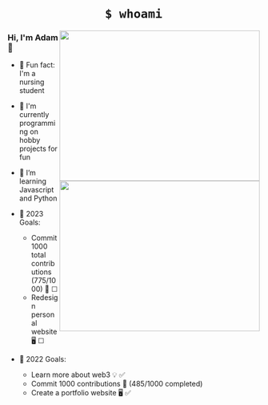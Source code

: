 
# <h1 align='center'> ```$ whoami``` </h1>

<a href="https://github.com/adambenaceur#gh-dark-mode-only">
 <img align="right" width='400' height='300' src="https://github-readme-stats.vercel.app/api/top-langs/?username=adambenaceur&layout=compact&theme=tokyonight" >
</a>

<a href="https://github.com/adambenaceur#gh-light-mode-only">
 <img align="right" width='400' height='300' src="https://github-readme-stats.vercel.app/api/top-langs/?username=adambenaceur&layout=compact" >
</a>

### Hi, I'm Adam 👋

- 🧠 Fun fact: I'm a nursing student
- 🔨 I'm currently programming on hobby projects for fun
- 🌱 I’m learning Javascript and Python 

- 🎯 2023 Goals:  
   - Commit 1000 total contributions (775/1000) 💪 ☐
   - Redesign personal website 🖥️ ☐ 


- 🎯 2022 Goals: 
   - Learn more about web3 💡 ✅ 
   - Commit 1000 contributions 💪 (485/1000 completed)
   - Create a portfolio website 🖥️ ✅ 




 







